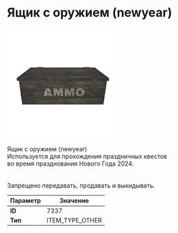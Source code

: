 # Ящик с оружием (newyear)

![Item Image](../img/7337.webp?raw=true)

Ящик с оружием (newyear)<br>Используется для прохождения праздничных квестов<br>во время празднования Нового Года 2024.<br><br><br>Запрещено передавать, продавать и выкидывать.


| Параметр | Значение |
|----------|----------|
| **ID** | 7337 |
| **Тип** | ITEM_TYPE_OTHER |

